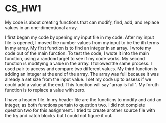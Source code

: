 # CS_HW1
My code is about creating functions that can modify, find, add, and replace values in an one-dimensional array.

I first began my code by opening my input file in my code. After my input file is opened, I moved the number values from my input to be the ith terms in my array. My first function is to find an integer in an array. I wrote my code out of the main function. To test the code, I wrote it into the main function, using a random target to see if my code works. My second function is modifying a value in the array. I followed the same process. I used pair to access and compare two different values. My third function is adding an integer at the end of the array. The array was full because it was already a set size from the input value. I set my code up to assess if we could add a value at the end. This function will say "array is full". My foruth function is to replace a value with zero.

I have a header file. In my header file are the functions to modify and add an integer, as both functions pertain to question two. I did not complete question two for this assignment. I tried to create another source file with the try and catch blocks, but I could not figure it out.
